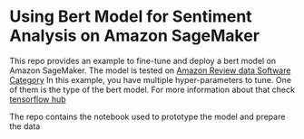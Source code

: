 # Using Bert Model for Sentiment Analysis on Amazon SageMaker

This repo provides an example to fine-tune and deploy a bert model on Amazon SageMaker. The model is tested on [Amazon Review data Software Category][ARSC] 
In this example, you have multiple hyper-parameters to tune. One of them is the type of the bert model. For more information about that check [tensorflow hub][tfhub]

The repo contains the notebook used to prototype the model and prepare the data


[ARSC]: https://nijianmo.github.io/amazon/index.html
[tfhub]: https://tfhub.dev/google/collections/bert/1